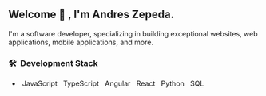 <h2> Welcome 👋 , I'm Andres Zepeda.</h2>

I'm a software developer, specializing in building exceptional websites, web applications, mobile applications, and more.

<h3> 🛠 &nbsp;Development Stack</h3>

-   &nbsp;JavaScript&nbsp; &nbsp;TypeScript&nbsp; &nbsp;Angular&nbsp; &nbsp;React&nbsp; &nbsp;Python&nbsp; &nbsp;SQL&nbsp;

